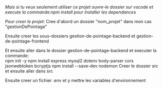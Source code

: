 *Mais si tu veux seulement utiliser ce projet ouvre-le dossier sur vscode et execute la commande:npm install pour installer les dependances*

*Pour creer le projet:*
    Cree d'abord un dossier "nom_projet" dans mon cas "gestionDePointage"

Ensuite creer les sous-dossiers gestion-de-pointage-backend et gestion-de-pointage-frontend

Et ensuite aller dans le dossier gestion-de-pointage-backend et executer la commande:        
            npm init -y
            npm install express mysql2 dotenv body-parser cors jsonwebtoken bcryptjs
            npm install --save-dev nodemon
Creer le dossier src
et ensuite aller dans src

Ensuite creer un fichier .env et y mettre les variables d'environnement